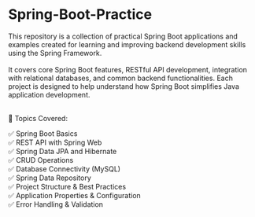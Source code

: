 # Spring-Boot-Practice

This repository is a collection of practical Spring Boot applications and examples created for learning and improving backend development skills using the Spring Framework.
<br><br>
It covers core Spring Boot features, RESTful API development, integration with relational databases, and common backend functionalities. Each project is designed to help understand how Spring Boot simplifies Java application development.
<br><br>

🚀 Topics Covered: <br>

✅ Spring Boot Basics <br>
✅ REST API with Spring Web <br>
✅ Spring Data JPA and Hibernate <br>
✅ CRUD Operations<br>
✅ Database Connectivity (MySQL) <br>
✅ Spring Data Repository <br>
✅ Project Structure & Best Practices <br>
✅ Application Properties & Configuration <br>
✅ Error Handling & Validation <br>

<br><br>
